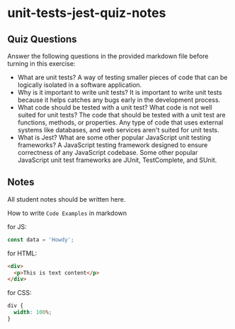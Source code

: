 # unit-tests-jest-quiz-notes

## Quiz Questions

Answer the following questions in the provided markdown file before turning in this exercise:

- What are unit tests?
  A way of testing smaller pieces of code that can be logically isolated in a software application.
- Why is it important to write unit tests?
  It is important to write unit tests because it helps catches any bugs early in the development process.
- What code should be tested with a unit test? What code is not well suited for unit tests?
  The code that should be tested with a unit test are functions, methods, or properties. Any type of code that uses external systems like databases, and web services aren't suited for unit tests.
- What is Jest? What are some other popular JavaScript unit testing frameworks?
  A JavaScript testing framework designed to ensure correctness of any JavaScript codebase. Some other popular JavaScript unit test frameworks are JUnit, TestComplete, and SUnit.

## Notes

All student notes should be written here.

How to write `Code Examples` in markdown

for JS:

```js
const data = 'Howdy';
```

for HTML:

```html
<div>
  <p>This is text content</p>
</div>
```

for CSS:

```css
div {
  width: 100%;
}
```

